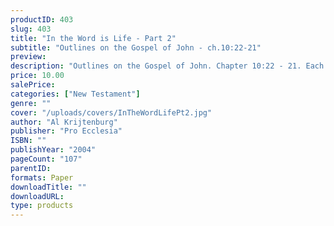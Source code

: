 ```yaml
---
productID: 403
slug: 403
title: "In the Word is Life - Part 2"
subtitle: "Outlines on the Gospel of John - ch.10:22-21"
preview: 
description: "Outlines on the Gospel of John. Chapter 10:22 - 21. Each outline includes discussion questions. Published by Pro Ecclesia Publishers."
price: 10.00
salePrice: 
categories: ["New Testament"]
genre: ""
cover: "/uploads/covers/InTheWordLifePt2.jpg"
author: "Al Krijtenburg"
publisher: "Pro Ecclesia"
ISBN: ""
publishYear: "2004"
pageCount: "107"
parentID: 
formats: Paper
downloadTitle: ""
downloadURL: 
type: products
---
```

